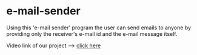 # e-mail-sender
Using this 'e-mail sender' program the user can send emails to anyone by providing only the receiver's e-mail id and the e-mail message itself.  

Video link of our project --> [click here](https://drive.google.com/file/d/1lDMhIExSFtz4W0z2CM7FLslgVQn-OP5R/view?usp=sharing)